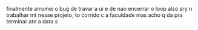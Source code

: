 finalmente
arrumei o bug de travar a ui e de nao encerrar o loop
also sry n trabalhar mt nesse projeto, to corrido c a faculdade
mas acho q da pra terminar ate a data s
